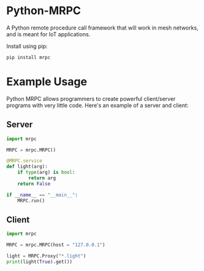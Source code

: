 Python-MRPC
===========

A Python remote procedure call framework that will work in mesh networks, and is meant for IoT applications.

Install using pip:

```
pip install mrpc
```

# Example Usage

Python MRPC allows programmers to create powerful client/server programs with very little code.
Here's an example of a server and client:

## Server

```python
import mrpc

MRPC = mrpc.MRPC()

@MRPC.service
def light(arg):
    if type(arg) is bool:
        return arg
    return False

if __name__ == "__main__":
    MRPC.run()
```

## Client

```python
import mrpc

MRPC = mrpc.MRPC(host = "127.0.0.1")

light = MRPC.Proxy("*.light")
print(light(True).get())
```
